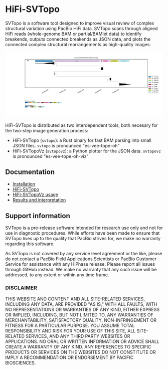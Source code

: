 # HiFi-SVTopo 

SVTopo is a software tool designed to improve visual review of complex structural variation using PacBio HiFi data. SVTopo scans through aligned HiFi reads (whole-genome BAM or partial/BAMlet data) to identify breakends, outputs connected breakends as JSON data, and plots the connected complex structural rearrangements as high-quality images:

![](docs/imgs/complex_fully_connected.png)

HiFi-SVTopo is distributed as two interdependent tools, both necesary for the two-step image generation process:
- HiFi-SVTopo (`svtopo`): a Rust binary for fast BAM parsing into small JSON files. `svtopo` is pronounced "es-vee-tope-oh"
- HiFi-SVTopoVz (`svtopovz`): a Python plotter for the JSON data. `svtopovz` is pronounced "es-vee-tope-oh-viz"

## Documentation
* [Installation](docs/installation.md)
* [HiFi-SVTopo](docs/svtopo_usage.md)
* [HiFi-SVTopoVz usage](docs/svtopovz_usage.md)
* [Results and interpretation](docs/result_interpretation.md)


## Support information
SVTopo is a pre-release software intended for research use only and not for use in diagnostic procedures. 
While efforts have been made to ensure that SVTopo lives up to the quality that PacBio strives for, we make no warranty regarding this software.

As SVTopo is not covered by any service level agreement or the like, please do not contact a PacBio Field Applications Scientists or PacBio Customer Service for assistance with any HiPhase release. 
Please report all issues through GitHub instead. 
We make no warranty that any such issue will be addressed, to any extent or within any time frame.

### DISCLAIMER
THIS WEBSITE AND CONTENT AND ALL SITE-RELATED SERVICES, INCLUDING ANY DATA, ARE PROVIDED "AS IS," WITH ALL FAULTS, WITH NO REPRESENTATIONS OR WARRANTIES OF ANY KIND, EITHER EXPRESS OR IMPLIED, INCLUDING, BUT NOT LIMITED TO, ANY WARRANTIES OF MERCHANTABILITY, SATISFACTORY QUALITY, NON-INFRINGEMENT OR FITNESS FOR A PARTICULAR PURPOSE. YOU ASSUME TOTAL RESPONSIBILITY AND RISK FOR YOUR USE OF THIS SITE, ALL SITE-RELATED SERVICES, AND ANY THIRD PARTY WEBSITES OR APPLICATIONS. NO ORAL OR WRITTEN INFORMATION OR ADVICE SHALL CREATE A WARRANTY OF ANY KIND. ANY REFERENCES TO SPECIFIC PRODUCTS OR SERVICES ON THE WEBSITES DO NOT CONSTITUTE OR IMPLY A RECOMMENDATION OR ENDORSEMENT BY PACIFIC BIOSCIENCES.
